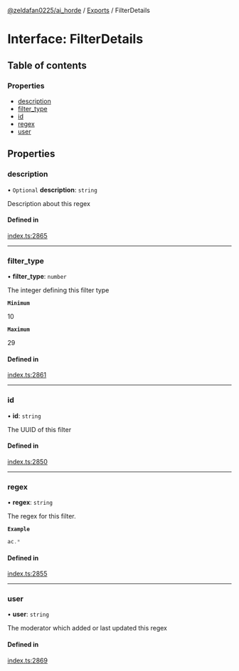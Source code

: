 [@zeldafan0225/ai_horde](../README.md) / [Exports](../modules.md) / FilterDetails

# Interface: FilterDetails

## Table of contents

### Properties

- [description](FilterDetails.md#description)
- [filter\_type](FilterDetails.md#filter_type)
- [id](FilterDetails.md#id)
- [regex](FilterDetails.md#regex)
- [user](FilterDetails.md#user)

## Properties

### description

• `Optional` **description**: `string`

Description about this regex

#### Defined in

[index.ts:2865](https://github.com/ZeldaFan0225/ai_horde/blob/a3ac80c/index.ts#L2865)

___

### filter\_type

• **filter\_type**: `number`

The integer defining this filter type

**`Minimum`**

10

**`Maximum`**

29

#### Defined in

[index.ts:2861](https://github.com/ZeldaFan0225/ai_horde/blob/a3ac80c/index.ts#L2861)

___

### id

• **id**: `string`

The UUID of this filter

#### Defined in

[index.ts:2850](https://github.com/ZeldaFan0225/ai_horde/blob/a3ac80c/index.ts#L2850)

___

### regex

• **regex**: `string`

The regex for this filter.

**`Example`**

```ts
ac.*
```

#### Defined in

[index.ts:2855](https://github.com/ZeldaFan0225/ai_horde/blob/a3ac80c/index.ts#L2855)

___

### user

• **user**: `string`

The moderator which added or last updated this regex

#### Defined in

[index.ts:2869](https://github.com/ZeldaFan0225/ai_horde/blob/a3ac80c/index.ts#L2869)
